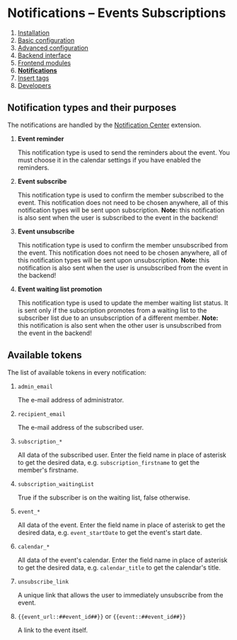 # Notifications – Events Subscriptions

1. [Installation](01-installation.md)
2. [Basic configuration](02-basics.md)
3. [Advanced configuration](03-advanced.md)
4. [Backend interface](04-backend.md)
5. [Frontend modules](05-frontend-modules.md)
6. [**Notifications**](06-notifications.md)
7. [Insert tags](07-insert-tags.md)
8. [Developers](08-developers.md)


## Notification types and their purposes

The notifications are handled by the
[Notification Center](https://github.com/terminal42/contao-notification_center) extension.

1. **Event reminder**

   This notification type is used to send the reminders about the event. You must choose it in the
   calendar settings if you have enabled the reminders.

2. **Event subscribe**

   This notification type is used to confirm the member subscribed to the event. This notification
   does not need to be chosen anywhere, all of this notification types will be sent upon subscription.
   **Note:** this notification is also sent when the user is subscribed to the event in the backend!

3. **Event unsubscribe**

   This notification type is used to confirm the member unsubscribed from the event. This notification
   does not need to be chosen anywhere, all of this notification types will be sent upon unsubscription.
   **Note:** this notification is also sent when the user is unsubscribed from the event in the backend!

4. **Event waiting list promotion**

   This notification type is used to update the member waiting list status. It is sent only if the subscription
   promotes from a waiting list to the subscriber list due to an unsubscription of a different member.
   **Note:** this notification is also sent when the other user is unsubscribed from the event in the backend!


## Available tokens

The list of available tokens in every notification:

1. `admin_email`

   The e-mail address of administrator.

2. `recipient_email`

   The e-mail address of the subscribed user.

3. `subscription_*`

   All data of the subscribed user. Enter the field name in place of asterisk to get
   the desired data, e.g. `subscription_firstname` to get the member's firstname.

4. `subscription_waitingList`

   True if the subscriber is on the waiting list, false otherwise.

4. `event_*`

   All data of the event. Enter the field name in place of asterisk to get
   the desired data, e.g. `event_startDate` to get the event's start date.

5. `calendar_*`

   All data of the event's calendar. Enter the field name in place of asterisk to get
   the desired data, e.g. `calendar_title` to get the calendar's title.

6. `unsubscribe_link`

   A unique link that allows the user to immediately unsubscribe from the event.
   
7. `{{event_url::##event_id##}}` or `{{event::##event_id##}}`

   A link to the event itself.

